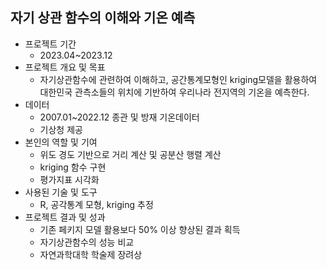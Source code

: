 ## 자기 상관 함수의 이해와 기온 예측
- 프로젝트 기간
	- 2023.04~2023.12
- 프로젝트 개요 및 목표
	- 자기상관함수에 관련하여 이해하고, 공간통계모형인 kriging모델을 활용하여 대한민국 관측소들의 위치에 기반하여 우리나라 전지역의 기온을 예측한다.
- 데이터
	- 2007.01~2022.12 종관 및 방재 기온데이터
	- 기상청 제공
- 본인의 역할 및 기여
	- 위도 경도 기반으로 거리 계산 및 공분산 행렬 계산
	- kriging 함수 구현
	- 평가지표 시각화
- 사용된 기술 및 도구
	- R, 공각통계 모형, kriging 추정
- 프로젝트 결과 및 성과
	- 기존 페키지 모델 활용보다 50% 이상 향상된 결과 획득
	- 자기상관함수의 성능 비교
	- 자연과학대학 학술제 장려상
